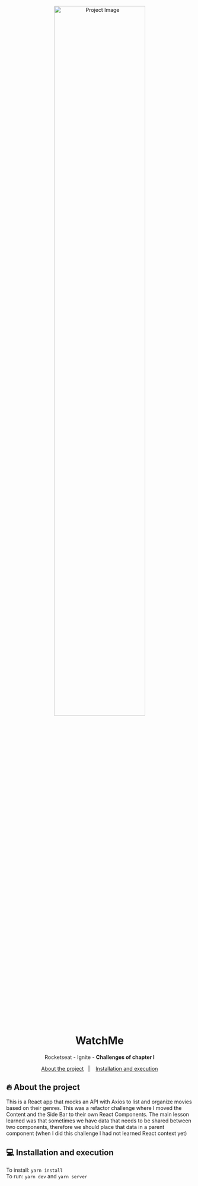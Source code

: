 <p align="center">
    <img width="70%" src="https://imgur.com/MhyY99N.png" alt="Project Image"/>
</p>

<h1 align="center">WatchMe</h1>
<p align="center">Rocketseat - Ignite - <strong>Challenges of chapter I</strong></p>
<p align="center">
  <a href="#-about-the-project">About the project</a>&nbsp;&nbsp;&nbsp;|&nbsp;&nbsp;&nbsp;
  <a href="#-installation-and-execution">Installation and execution</a>
</p>

## 🔥 About the project
This is a React app that mocks an API with Axios to list and organize movies based on their genres. This was a refactor challenge where I moved the Content and the Side Bar to their own React Components. The main lesson learned was that sometimes we have data that needs to be shared between two components, therefore we should place that data in a parent component (when I did this challenge I had not learned React context yet)


## 💻 Installation and execution
To install: `yarn install`<br>
To run: `yarn dev` and `yarn server`
